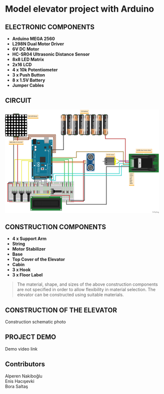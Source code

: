 # Model elevator project with Arduino

## ELECTRONIC COMPONENTS
- **Arduino MEGA 2560**  
- **L298N Dual Motor Driver**  
- **6V DC Motor**  
- **HC-SR04 Ultrasonic Distance Sensor**  
- **8x8 LED Matrix**  
- **2x16 LCD**  
- **4 x 10k Potentiometer**  
- **3 x Push Button**  
- **8 x 1.5V Battery**  
- **Jumper Cables**

## CIRCUIT
![Circuit view](circuit_view.png)

## CONSTRUCTION COMPONENTS
- **4 x Support Arm**  
- **String**  
- **Motor Stabilizer**  
- **Base**  
- **Top Cover of the Elevator**  
- **Cabin**  
- **3 x Hook**  
- **3 x Floor Label**  

> The material, shape, and sizes of the above construction components are not specified in order to allow flexibility in material selection. The elevator can be constructed using suitable materials.

## CONSTRUCTION OF THE ELEVATOR
Construction schematic photo

## PROJECT DEMO
Demo video link

## Contributors
Alperen Nakiboğlu   
Enis Hacışevki   
Bora Saltaş
